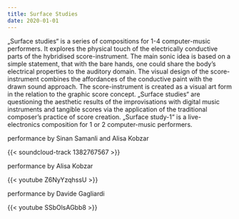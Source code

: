 ```yaml
---
title: Surface Studies
date: 2020-01-01
---
```


„Surface studies“ is a series of compositions for 1-4 computer-music performers. It explores the physical touch of the electrically conductive parts of the hybridised score-instrument. The main sonic idea is based on a simple statement, that with the bare hands, one could share the body’s electrical properties to the auditory domain. The visual design of the score-instrument combines the affordances of the conductive paint with the drawn sound approach. The score-instrument is created as a visual art form in the relation to the graphic score concept. „Surface studies“ are questioning the aesthetic results of the improvisations with digital music instruments and tangible scores via the application of the traditional composer’s practice of score creation. „Surface study-1“ is a live-electronics composition for 1 or 2 computer-music performers. 

performance by Sinan Samanli and Alisa Kobzar 

{{< soundcloud-track 1382767567 >}}


performance by Alisa Kobzar

{{< youtube Z6NyYzqhssU >}}


performance by Davide Gagliardi

{{< youtube SSbOlsAGbb8 >}}